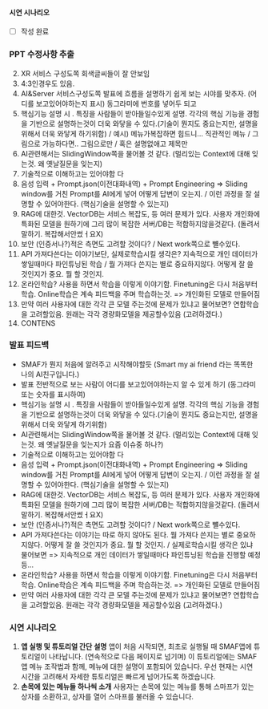 #### 시연 시나리오
- [ ] 작성 완료
### PPT 수정사항 추출
2. XR 서비스 구성도쪽 회색글씨들이 잘 안보임
3. 4:3인경우도 있음.
4. AI&Server 서비스구성도쪽 발표에 흐름을 설명하기 쉽게 보는 시야를 맞추자. (어디를 보고있어야하는지 표시)  동그라미에 번호를 넣어두 되고
5. 핵심기능 설명 시 . 특징을 사람들이 받아들일수있게 설명. 
   각각의 핵심 기능을 경험을 기반으로 설명하는것이 더욱 와닿을 수 있다.(기술이 뭔지도 중요는지만, 설명을 위해서 더욱 와닿게 하기위함) / 예시) 메뉴가복잡하면 힘드니... 직관적인 메뉴
   / 그림으로 가능하다면.. 그림으로만  / 혹은 설명없애고 제목만
6. AI관련해서는 SlidingWindow쪽을 물어볼 것 같다. (멀리있는 Context에 대해 잊는것. 왜 옛날질문을 잊는지)
7. 기술적으로 이해하고는 있어야함 다
8. 음성 입력 + Prompt.json(이전대화내역) + Prompt Engineering => Sliding window를 거친 Prompt를 AI에게 넣어 어떻게 답변이 오는지. / 이런 과정을 잘 설명할 수 있어야한다. (핵심기술을 설명할 수 있는지)
9. RAG에 대한것. VectorDB는 서비스 복잡도, 등 여러 문제가 있다. 사용자 개인화에 특화된 모델을 원하기에 그리 많이 복잡한 서버/DB는 적합하지않을것같다. (돌려서 말하기. 복잡해서안썼ㅓ요X)
10. 보안 (인증서나?)적은 측면도 고려할 것이다? / Next work쪽으로 뺼수있다.
11. API 가져다쓴다는 이야기보단, 실제로학습시킬 생각은? 지속적으로 개인 데이터가 쌓일때마다 파인튜닝된 학습 / 뭘 가져다 쓴지는 별로 중요하지않다. 어떻게 잘 쓸 것인지가 중요. 뭘 할 것인지.
12. 온라인학습? 사용을 하면서 학습을 이렇게 이야기함. Finetuning은 다시 처음부터 학습. Online학습은 계속 피드백을 주며 학습하는것. => 개인화된 모델로 만들어짐
13. 만약 여러 사용자에 대한 각각 큰 모델 주는것에 문제가 있냐고 물어보면? 연합학습을 고려할있음. 원래는 각각 경량화모델을 제공할수있음 (고려하겠다.)
14. CONTENS
### 발표 피드백
- SMAF가 뭔지 처음에 알려주고 시작해야할듯 (Smart my ai friend 라는 똑똑한 나의 AI친구입니다.)
- 발표 전반적으로 보는 사람이 어디를 보고있어야하는지 알 수 있게 하기 (동그라미 또는 숫자를 표시하여)
- 핵심기능 설명 시 . 특징을 사람들이 받아들일수있게 설명.  각각의 핵심 기능을 경험을 기반으로 설명하는것이 더욱 와닿을 수 있다.(기술이 뭔지도 중요는지만, 설명을 위해서 더욱 와닿게 하기위함)
- AI관련해서는 SlidingWindow쪽을 물어볼 것 같다. (멀리있는 Context에 대해 잊는것. 왜 옛날질문을 잊는지가 요즘 이슈중 하나?)
- 기술적으로 이해하고는 있어야함 다
- 음성 입력 + Prompt.json(이전대화내역) + Prompt Engineering => Sliding window를 거친 Prompt를 AI에게 넣어 어떻게 답변이 오는지. / 이런 과정을 잘 설명할 수 있어야한다. (핵심기술을 설명할 수 있는지)
- RAG에 대한것. VectorDB는 서비스 복잡도, 등 여러 문제가 있다. 사용자 개인화에 특화된 모델을 원하기에 그리 많이 복잡한 서버/DB는 적합하지않을것같다. (돌려서 말하기. 복잡해서안썼ㅓ요X)
- 보안 (인증서나?)적은 측면도 고려할 것이다? / Next work쪽으로 뺼수있다.
- API 가져다쓴다는 이야기는 따로 하지 않아도 된다. 뭘 가져다 쓴지는 별로 중요하지않다. 어떻게 잘 쓸 것인지가 중요. 뭘 할 것인지. / 실제로학습시킬 생각은 있냐 물어보면 => 지속적으로 개인 데이터가 쌓일때마다 파인튜닝된 학습을 진행할 예정 등...
- 온라인학습? 사용을 하면서 학습을 이렇게 이야기함. Finetuning은 다시 처음부터 학습. Online학습은 계속 피드백을 주며 학습하는것. => 개인화된 모델로 만들어짐
- 만약 여러 사용자에 대한 각각 큰 모델 주는것에 문제가 있냐고 물어보면? 연합학습을 고려할있음. 원래는 각각 경량화모델을 제공할수있음 (고려하겠다.)

### 시연 시나리오
1) **앱 실행 및 튜토리얼 간단 설명**
   앱이 처음 시작되면, 최초로 실행될 때 SMAF앱에 튜토리얼이 나타납니다. 
   (연속적으로 다음 페이지로 넘기며) 이 튜토리얼에는 SMAF 앱 메뉴 조작법과 함께, 메뉴에 대한 설명이 포함되어 있습니다. 우선 현재는 시연 시간을 고려해서 자세한 튜토리얼은 빠르게 넘어가도록 하겠습니다.
2) **손목에 있는 메뉴들 하나씩 소개**
   사용자는 손목에 있는 메뉴를 통해 스마프가 있는 상자를 소환하고, 상자를 열어 스마프를 불러올 수 있습니다.